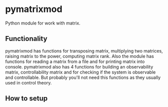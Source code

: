 # pymatrixmod
Python module for work with matrix.

## Functionality
pymatrixmod has functions for transposing matrix, multiplying two matrices, raising matrix to the power, computing matrix rank. Also the module has functions for reading a matrix from a file and for printing matrix into console. 
pymatrixmod also has 4 functions for building an observability matrix, controllability matrix and for checking if the system is observable and controllable. But probably you'll not need this functions as they usually used in control theory.

## How to setup
```pip install pymatrixmod
```
